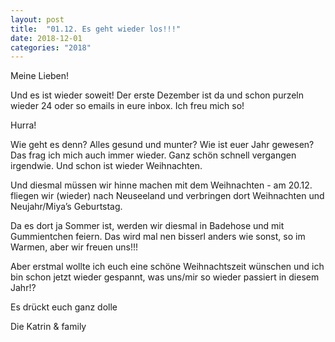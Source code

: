 ```yaml
---
layout: post
title:  "01.12. Es geht wieder los!!!"
date: 2018-12-01
categories: "2018"
---
```

Meine Lieben!


Und es ist wieder soweit! Der erste Dezember ist da und schon purzeln wieder 24 oder so emails in eure inbox. Ich freu mich so!

Hurra!

Wie geht es denn? Alles gesund und munter? Wie ist euer Jahr gewesen? Das frag ich mich auch immer wieder. Ganz schön schnell vergangen irgendwie. Und schon ist wieder Weihnachten.

Und diesmal müssen wir hinne machen mit dem Weihnachten - am 20.12. fliegen wir (wieder) nach Neuseeland und verbringen dort Weihnachten und Neujahr/Miya’s Geburtstag.

Da es dort ja Sommer ist, werden wir diesmal in Badehose und mit Gummientchen feiern. Das wird mal nen bisserl anders wie sonst, so im Warmen, aber wir freuen uns!!!

Aber erstmal wollte ich euch eine schöne Weihnachtszeit wünschen und ich bin schon jetzt wieder gespannt, was uns/mir so wieder passiert in diesem Jahr!?

Es drückt euch ganz dolle

Die Katrin & family











